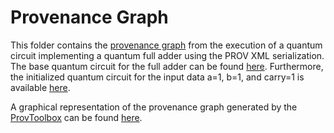 # Provenance Graph

This folder contains the [provenance graph](./provenance-graph.xml) from the execution of a quantum circuit implementing a quantum full adder using the PROV XML serialization.
The base quantum circuit for the full adder can be found [here](./circuits/adder.py).
Furthermore, the initialized quantum circuit for the input data a=1, b=1, and carry=1 is available [here](./circuits/adder-initialized.py).

A graphical representation of the provenance graph generated by the [ProvToolbox](https://github.com/lucmoreau/ProvToolbox) can be found [here](./provenance-graph.pdf).
